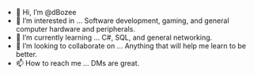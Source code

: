 - 👋 Hi, I’m @dBozee
- 👀 I’m interested in ... Software development, gaming, and general computer hardware and peripherals.
- 🌱 I’m currently learning ... C#, SQL, and general networking.
- 💞️ I’m looking to collaborate on ... Anything that will help me learn to be better.
- 📫 How to reach me ... DMs are great.
